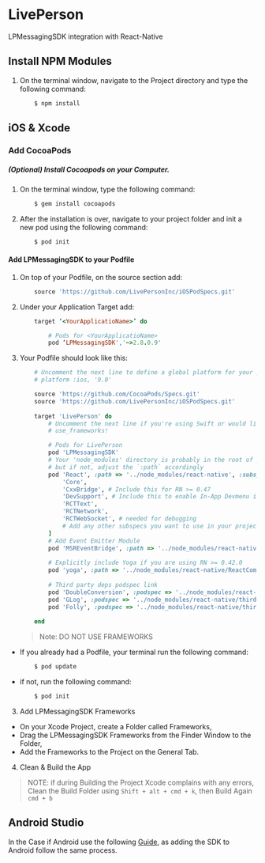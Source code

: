 # LivePerson
LPMessagingSDK integration with React-Native

## Install NPM Modules  ##

1. On the terminal window, navigate to the Project directory and type the following command:

    ```sh
        $ npm install
    ```

## iOS & Xcode ##

### Add CocoaPods ###

##### **(Optional) Install Cocoapods on your Computer.**

1. On the terminal window, type the following command:

    ```sh
        $ gem install cocoapods
    ```
    
2. After the installation is over, navigate to your project folder and init a new pod using the following command:

    ```sh
        $ pod init
    ```

#### Add LPMessagingSDK to your Podfile ####

1. On top of your Podfile, on the source section add:

    ```ruby
        source 'https://github.com/LivePersonInc/iOSPodSpecs.git'
    ```

2. Under your Application Target add:

    ```ruby
        target ‘<YourApplicatioName>’ do
    
     		# Pods for <YourApplicatioName>
      		pod ‘LPMessagingSDK','~>2.8.0.9'
  	```
  	
3. Your Podfile should look like this:

    ```ruby
        # Uncomment the next line to define a global platform for your project
        # platform :ios, '9.0'
    
        source 'https://github.com/CocoaPods/Specs.git'
        source 'https://github.com/LivePersonInc/iOSPodSpecs.git'
        
        target 'LivePerson' do
            # Uncomment the next line if you're using Swift or would like to use dynamic frameworks
            # use_frameworks!

            # Pods for LivePerson
            pod 'LPMessagingSDK'
            # Your 'node_modules' directory is probably in the root of your project,
            # but if not, adjust the `:path` accordingly
            pod 'React', :path => '../node_modules/react-native', :subspecs => [
                'Core',
                'CxxBridge', # Include this for RN >= 0.47
                'DevSupport', # Include this to enable In-App Devmenu if RN >= 0.43
                'RCTText',
                'RCTNetwork',
                'RCTWebSocket', # needed for debugging
                # Add any other subspecs you want to use in your project
            ]
            # Add Event Emitter Module
            pod 'MSREventBridge', :path => '../node_modules/react-native-event-bridge/MSREventBridge.podspec'
            
            # Explicitly include Yoga if you are using RN >= 0.42.0
            pod 'yoga', :path => '../node_modules/react-native/ReactCommon/yoga'
                  
            # Third party deps podspec link
            pod 'DoubleConversion', :podspec => '../node_modules/react-native/third-party-podspecs/DoubleConversion.podspec'
            pod 'GLog', :podspec => '../node_modules/react-native/third-party-podspecs/GLog.podspec'
            pod 'Folly', :podspec => '../node_modules/react-native/third-party-podspecs/Folly.podspec'
            
        end
    ```
    
    > Note: DO NOT USE FRAMEWORKS
    
- If you already had a Podfile, your terminal run the following command:

    ```sh
        $ pod update
    ```
    
- if not, run the following command:

    ```sh
        $ pod init
    ```
    
3. Add LPMessagingSDK Frameworks
  - On your Xcode Project, create a Folder called Frameworks,
  - Drag the LPMessagingSDK Frameworks from the Finder Window to the Folder,
  - Add the Frameworks to the Project on the General Tab.

4. Clean & Build the App

> NOTE: if during Building the Project Xcode complains with any errors, Clean the Build Folder using `Shift + alt + cmd + k`, then Build Again `cmd + b`

## Android Studio ##

In the Case if Android use the following [Guide](https://developers.liveperson.com/android-implementation-guide.html), as adding the SDK to Android follow the same process.
